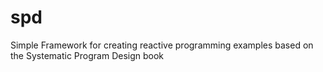 spd
===

Simple Framework for creating reactive programming examples based on the Systematic Program Design book
